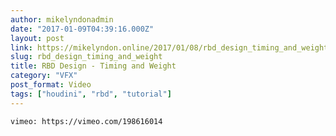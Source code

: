 ```yaml
---
author: mikelyndonadmin
date: "2017-01-09T04:39:16.000Z"
layout: post
link: https://mikelyndon.online/2017/01/08/rbd_design_timing_and_weight/
slug: rbd_design_timing_and_weight
title: RBD Design - Timing and Weight
category: "VFX"
post_format: Video
tags: ["houdini", "rbd", "tutorial"]
---
```


`vimeo: https://vimeo.com/198616014`
